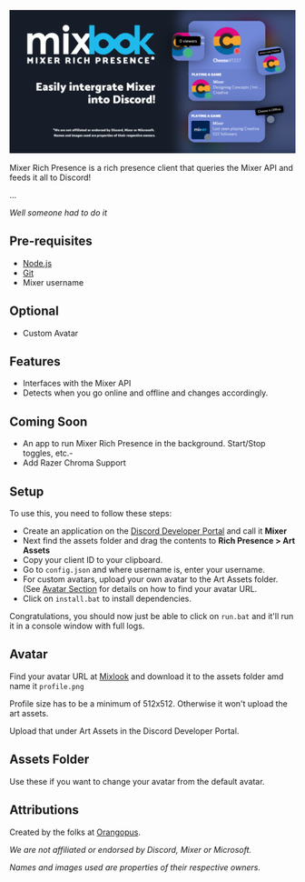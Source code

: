 ![](header.png)

Mixer Rich Presence is a rich presence client that queries the Mixer API and feeds it all to Discord! 

...

*Well someone had to do it*

## Pre-requisites
- [Node.js](https://nodejs.org)
- [Git](https://gitforwindows.org/)
- Mixer username
## Optional
- Custom Avatar

## Features
- Interfaces with the Mixer API
- Detects when you go online and offline and changes accordingly.

## Coming Soon
- An app to run Mixer Rich Presence in the background. Start/Stop toggles, etc.- 
- Add Razer Chroma Support

## Setup
To use this, you need to follow these steps:
- Create an application on the [Discord Developer Portal](https://discordapp.com/developers/applications/) and call it **Mixer**
- Next find the assets folder and drag the contents to **Rich Presence > Art Assets**
- Copy your client ID to your clipboard.
- Go to `config.json` and where username is, enter your username.
- For custom avatars, upload your own avatar to the Art Assets folder. (See [Avatar Section](#Avatar) for details on how to find your avatar URL.
- Click on `install.bat` to install dependencies.

Congratulations, you should now just be able to click on `run.bat` and it'll run it in a console window with full logs.

## Avatar

Find your avatar URL at [Mixlook](https://mixlook.ml) and download it to the assets folder amd name it `profile.png`

Profile size has to be a minimum of 512x512. Otherwise it won't upload the art assets.

Upload that under Art Assets in the Discord Developer Portal.

## Assets Folder
Use these if you want to change your avatar from the default avatar.

## Attributions

Created by the folks at [Orangopus](https://github.com/orangopus). 

*We are not affiliated or endorsed by Discord, Mixer or Microsoft.*

*Names and images used are properties of their respective owners.*
